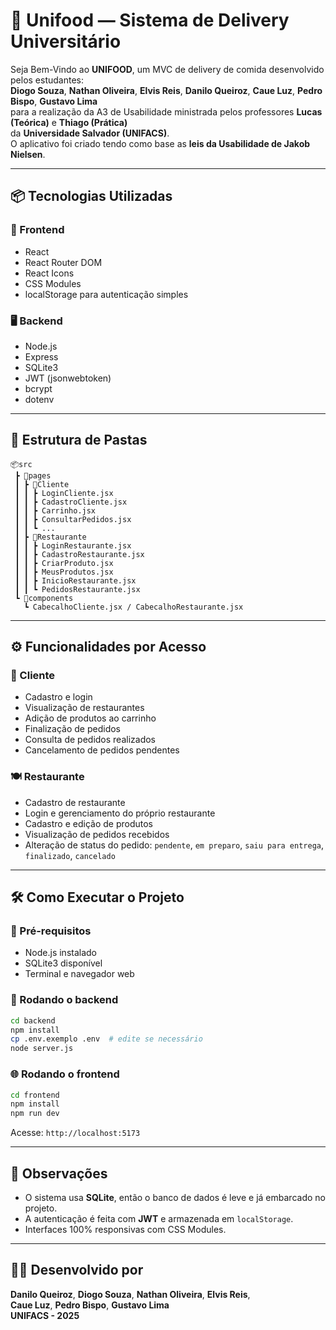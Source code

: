 
# 🍔 Unifood — Sistema de Delivery Universitário

Seja Bem-Vindo ao **UNIFOOD**, um MVC de delivery de comida desenvolvido pelos estudantes:  
**Diogo Souza**, **Nathan Oliveira**, **Elvis Reis**, **Danilo Queiroz**, **Caue Luz**, **Pedro Bispo**, **Gustavo Lima**  
para a realização da A3 de Usabilidade ministrada pelos professores **Lucas (Teórica)** e **Thiago (Prática)**  
da **Universidade Salvador (UNIFACS)**.  
O aplicativo foi criado tendo como base as **leis da Usabilidade de Jakob Nielsen**.

---

## 📦 Tecnologias Utilizadas

### 🔧 Frontend
- React
- React Router DOM
- React Icons
- CSS Modules
- localStorage para autenticação simples

### 🖥️ Backend
- Node.js
- Express
- SQLite3
- JWT (jsonwebtoken)
- bcrypt
- dotenv

---

## 📁 Estrutura de Pastas

```
📦src
 ┣ 📂pages
 ┃ ┣ 📂Cliente
 ┃ ┃ ┣ LoginCliente.jsx
 ┃ ┃ ┣ CadastroCliente.jsx
 ┃ ┃ ┣ Carrinho.jsx
 ┃ ┃ ┣ ConsultarPedidos.jsx
 ┃ ┃ ┗ ...
 ┃ ┣ 📂Restaurante
 ┃ ┃ ┣ LoginRestaurante.jsx
 ┃ ┃ ┣ CadastroRestaurante.jsx
 ┃ ┃ ┣ CriarProduto.jsx
 ┃ ┃ ┣ MeusProdutos.jsx
 ┃ ┃ ┣ InicioRestaurante.jsx
 ┃ ┃ ┗ PedidosRestaurante.jsx
 ┗ 📂components
   ┗ CabecalhoCliente.jsx / CabecalhoRestaurante.jsx
```

---

## ⚙️ Funcionalidades por Acesso

### 👤 Cliente
- Cadastro e login
- Visualização de restaurantes
- Adição de produtos ao carrinho
- Finalização de pedidos
- Consulta de pedidos realizados
- Cancelamento de pedidos pendentes

### 🍽️ Restaurante
- Cadastro de restaurante
- Login e gerenciamento do próprio restaurante
- Cadastro e edição de produtos
- Visualização de pedidos recebidos
- Alteração de status do pedido: `pendente`, `em preparo`, `saiu para entrega`, `finalizado`, `cancelado`

---

## 🛠️ Como Executar o Projeto

### 🔽 Pré-requisitos

- Node.js instalado
- SQLite3 disponível
- Terminal e navegador web

### 🚀 Rodando o backend

```bash
cd backend
npm install
cp .env.exemplo .env  # edite se necessário
node server.js
```

### 🌐 Rodando o frontend

```bash
cd frontend
npm install
npm run dev
```

Acesse: `http://localhost:5173`

---

## 📌 Observações

- O sistema usa **SQLite**, então o banco de dados é leve e já embarcado no projeto.
- A autenticação é feita com **JWT** e armazenada em `localStorage`.
- Interfaces 100% responsivas com CSS Modules.

---

## 🧑‍💻 Desenvolvido por

**Danilo Queiroz**, **Diogo Souza**, **Nathan Oliveira**, **Elvis Reis**,  
**Caue Luz**, **Pedro Bispo**, **Gustavo Lima**  
**UNIFACS - 2025**
